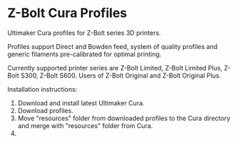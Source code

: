 # Z-Bolt Cura Profiles
Ultimaker Cura profiles for Z-Bolt series 3D printers.

Profiles support Direct and Bowden feed, system of quality profiles and generic filaments pre-calibrated for optimal printing.

Currently supported printer series are Z-Bolt Limited, Z-Bolt Limited Plus, Z-Bolt S300, Z-Bolt S600. Users of Z-Bolt Original and Z-Bolt Original Plus.

Installation instructions:
1. Download and install latest Ultimaker Cura.
2. Download profiles.
3. Move "resources" folder from downloaded profiles to the Cura directory and merge with "resources" folder from Cura.
4. 
